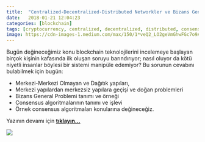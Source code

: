 ```yaml
---
title:  "Centralized-Decentralized-Distributed Networkler ve Bizans General Problemi"
date:   2018-01-21 12:04:23
categories: [blockchain]
tags: [cryptocurrency, centralized, decentralized, distributed, consensus, network, byzantine, bizans, general, distributed, legder, blockchain, bitcoin, block,  blockchainturk, blockchainturk.net]
image: https://cdn-images-1.medium.com/max/150/1*veQ2_LO2geVmGhwFGc7o9A.jpeg
---
```


Bugün değineceğimiz konu blockchain teknolojilerini incelemeye başlayan birçok kişinin kafasında ilk oluşan soruyu barındırıyor; nasıl oluyor da kötü niyetli insanlar böylesi bir sistemi manipüle edemiyor? Bu sorunun cevabını bulabilmek için bugün:

-   Merkezi-Merkezi Olmayan ve Dağıtık yapıları,
-   Merkezi yapılardan merkezsiz yapılara geçişi ve doğan problemleri
-   Bizans General Problemi tanımı ve örneği
-   Consensus algoritmalarının tanımı ve işlevi
-   Örnek consensus algoritmaları konularına değineceğiz.

Yazının devamı için 
<a style="font-weight:bold" href="https://medium.com/blockchainturk/b321dffcc5dc?utm_source=mehmetcemyucel.com&utm_medium=refferal&utm_campaign=blog" target="_blank">tıklayın...</a>
  
![](https://cdn-images-1.medium.com/max/800/1*veQ2_LO2geVmGhwFGc7o9A.jpeg)
